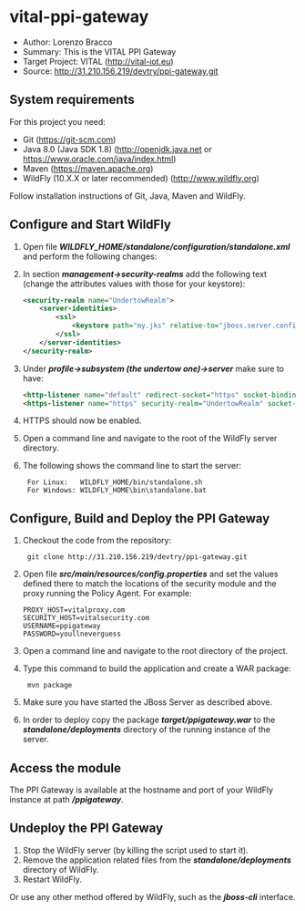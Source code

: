 # vital-ppi-gateway

* Author: Lorenzo Bracco
* Summary: This is the VITAL PPI Gateway
* Target Project: VITAL (<http://vital-iot.eu>)
* Source: <http://31.210.156.219/devtry/ppi-gateway.git>

## System requirements

For this project you need:

* Git (<https://git-scm.com>)
* Java 8.0 (Java SDK 1.8) (<http://openjdk.java.net> or <https://www.oracle.com/java/index.html>)
* Maven (<https://maven.apache.org>)
* WildFly (10.X.X or later recommended) (<http://www.wildfly.org>)

Follow installation instructions of Git, Java, Maven and WildFly.

## Configure and Start WildFly

1. Open file **_WILDFLY_HOME/standalone/configuration/standalone.xml_** and perform the following changes:
  1. In section **_management->security-realms_** add the following text (change the attributes values with those for your keystore):

        ```xml
        <security-realm name="UndertowRealm">
            <server-identities>
                <ssl>
                    <keystore path="my.jks" relative-to="jboss.server.config.dir" keystore-password="password" alias="mycert" key-password="password"/>
                </ssl>
            </server-identities>
        </security-realm>
        ```

  2. Under **_profile->subsystem (the undertow one)->server_** make sure to have:

        ```xml
        <http-listener name="default" redirect-socket="https" socket-binding="http"/>
        <https-listener name="https" security-realm="UndertowRealm" socket-binding="https"/>
        ```

  3. HTTPS should now be enabled.
2. Open a command line and navigate to the root of the WildFly server directory.
3. The following shows the command line to start the server:

        For Linux:   WILDFLY_HOME/bin/standalone.sh
        For Windows: WILDFLY_HOME\bin\standalone.bat

## Configure, Build and Deploy the PPI Gateway

1. Checkout the code from the repository:

        git clone http://31.210.156.219/devtry/ppi-gateway.git

2. Open file **_src/main/resources/config.properties_** and set the values defined there to match the locations of the security module and the proxy running the Policy Agent. For example:

      ```
      PROXY_HOST=vitalproxy.com
      SECURITY_HOST=vitalsecurity.com
      USERNAME=ppigateway
      PASSWORD=youllneverguess
      ```

3. Open a command line and navigate to the root directory of the project.
4. Type this command to build the application and create a WAR package:

        mvn package

5. Make sure you have started the JBoss Server as described above.
6. In order to deploy copy the package **_target/ppigateway.war_** to the **_standalone/deployments_** directory of the running instance of the server.

## Access the module

The PPI Gateway is available at the hostname and port of your WildFly instance at path **_/ppigateway_**.

## Undeploy the PPI Gateway

1. Stop the WildFly server (by killing the script used to start it).
2. Remove the application related files from the **_standalone/deployments_** directory of WildFly.
3. Restart WildFly.

Or use any other method offered by WildFly, such as the **_jboss-cli_** interface.

